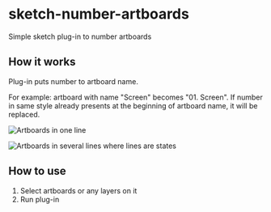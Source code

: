 # sketch-number-artboards
Simple sketch plug-in to number artboards

## How it works

Plug-in puts number to artboard name.

For example: artboard with name "Screen" becomes "01. Screen". If number in same style already presents at the beginning of artboard name, it will be replaced.

![Artboards in one line](https://dl.dropboxusercontent.com/u/18435190/sketch-number-artboards/one-line.png)

![Artboards in several lines where lines are states](https://dl.dropboxusercontent.com/u/18435190/sketch-number-artboards/several-lines-with-states.png)

## How to use
1. Select artboards or any layers on it
2. Run plug-in
